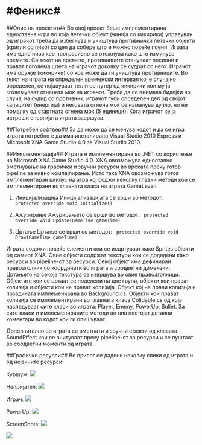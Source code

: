 #Феникс#
======
##Oпис на проектот##
Во овој проект беше имплементирана едноставна игра во која летечки објект (чинија со кикирики) управуван од играчот треба да избегнува и уништува противнички летечки објекти (кригли со пиво) со цел да собере што е можно повеќе поени. Играта има едно ниво кое прогресивно се отежнува како што изминува времето. Со текот на времето, противниците стануваат посилни и прават поголема штета на играчот доколку се судрат со него. Играчот има оружје (кикирики) со кое може да ги уништува противниците. Во текот на играта на определен временски интервал кој е случајно определен, се појавуваат тегли со путер од кикирики кои му ја зголемуваат огнената моќ на играчот. Треба да се внимава бидејќи во случај на судир со противник, играчот губи определен дел од својот капацитет (енергија) и неговата огнена моќ се намалува дупло, но не помалку од стартната огнена моќ (5 единици). Кога играчот ќе ја истроши енергијата играта завршува.

##Потребен софтвер##
За да може да се менува кодот и да се игра играта потребно е да има инсталирано Visual Studio 2010 Express и Microsoft XNA Game Studio 4.0 за Visual Studio 2010.

##Имплементација##
Играта е имплементирана во .NET со користење на Microsoft XNA Game Studio 4.0. XNA овозможува едноставно вметнување на графички и звучни ресурси во врската преку готов pipeline за нивно компајлирање. Исто така XNA овозможува готов имплементиран циклус на игра кој соджи неколку главни методи кои се имплементирани во главната класа на играта GameLevel:

1. Иницијализација
Иницијализацијата се врши во методот:
<code> protected override void Initialize() </code>

2. Ажурирање
Aжурирањето се врши во методот:
<code> protected override void Update(GameTime gameTime) </code>

3. Цртање
Цртање се врши со методот:
<code>  protected override void Draw(GameTime gameTime) </code>

Играта содржи повеќе елементи кои се исцртуваат како Sprites објекти од самиот XNA. Овие објекти содржат текстури кои се додадени како ресурси во pipeline-от за ресурси. Секој објект има дефиниран правоаголник со координати во играта и соодветни димензии. Цртањето на секоја текстура се извршува во овие правоаголници. 
Објектите кои се цртаат се поделени на две групи, објекти кои прават колизија и објекти кои не прават колизија.
Објект кој не прави колизија е позадината имплеменирана во Background.cs. 
Објекти кои прават колизија се имплементирани во главната класа Colidable.cs од која наследуваат сите класи во играта: Player, Enemy, PowerUp, Bullet. 
За сите класи и имплеменираните методи во нив постојат детални коментари во кодот кои ги опишуваат.

Дополнително во играта се вметнати и звучни ефекти од класата SoundEffect кои се вчитуваат преку pipeline-от за ресурси и се пуштаат во соодветни моменти од играта.

##Графички ресурси##
Во прилог се дадени неколку слики од играта и од нејзините ресурси:

Куршум:
<img src="http://prntscr.com/3i97b3" />

Непријател:
<img src="https://github.com/ena15/fenix/blob/master/graphics/mug.png"/>

Играч:
<img src="https://github.com/ena15/fenix/blob/master/graphics/bowlOfpeanuts.png" />

PowerUp:
<img src="https://github.com/ena15/fenix/blob/master/graphics/peanutbutter.png"/>

ScreenShots:
<img src="https://github.com/ena15/fenix/blob/master/graphics/screenShot1.PNG" />

<img src="https://github.com/ena15/fenix/blob/master/graphics/screenShot2.PNG" />
